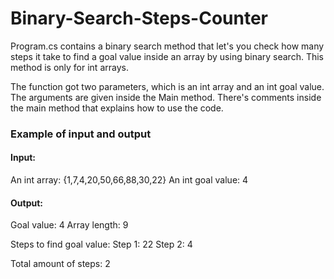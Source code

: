 # Binary-Search-Steps-Counter

Program.cs contains a binary search method that let's you check how many steps 
it take to find a goal value inside an array by using binary search. This method is only for int arrays.

The function got two parameters, which is an int array and an int goal value.
The arguments are given inside the Main method. There's comments inside the main method that explains
how to use the code. 

### Example of input and output
#### Input:
An int array: {1,7,4,20,50,66,88,30,22}
An int goal value: 4

#### Output:
Goal value: 4
Array length: 9

Steps to find goal value:
Step 1: 22
Step 2: 4

Total amount of steps:
2




